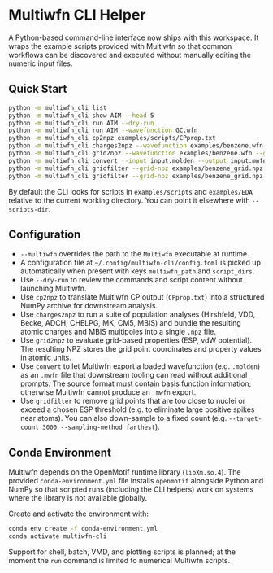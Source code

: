 # Multiwfn CLI Helper

A Python-based command-line interface now ships with this workspace. It wraps
the example scripts provided with Multiwfn so that common workflows can be
discovered and executed without manually editing the numeric input files.

## Quick Start

```bash
python -m multiwfn_cli list
python -m multiwfn_cli show AIM --head 5
python -m multiwfn_cli run AIM --dry-run
python -m multiwfn_cli run AIM --wavefunction GC.wfn
python -m multiwfn_cli cp2npz examples/scripts/CPprop.txt
python -m multiwfn_cli charges2npz --wavefunction examples/benzene.wfn
python -m multiwfn_cli grid2npz --wavefunction examples/benzene.wfn --grid-mode 1
python -m multiwfn_cli convert --input input.molden --output input.mwfn
python -m multiwfn_cli gridfilter --grid-npz examples/benzene_grid.npz --wavefunction examples/benzene.mwfn
python -m multiwfn_cli gridfilter --grid-npz examples/benzene_grid.npz --wavefunction examples/benzene.mwfn --max-value 5 --target-count 3000 --sampling-method farthest
```

By default the CLI looks for scripts in `examples/scripts` and `examples/EDA`
relative to the current working directory. You can point it elsewhere with
`--scripts-dir`.

## Configuration

- `--multiwfn` overrides the path to the `Multiwfn` executable at runtime.
- A configuration file at `~/.config/multiwfn-cli/config.toml` is picked up
  automatically when present with keys `multiwfn_path` and `script_dirs`.
- Use `--dry-run` to review the commands and script content without launching
  Multiwfn.
- Use `cp2npz` to translate Multiwfn CP output (`CPprop.txt`) into a structured
  NumPy archive for downstream analysis.
- Use `charges2npz` to run a suite of population analyses (Hirshfeld, VDD,
  Becke, ADCH, CHELPG, MK, CM5, MBIS) and bundle the resulting atomic charges
  and MBIS multipoles into a single `.npz` file.
- Use `grid2npz` to evaluate grid-based properties (ESP, vdW potential). The
  resulting NPZ stores the grid point coordinates and property values in atomic
  units.
- Use `convert` to let Multiwfn export a loaded wavefunction (e.g. `.molden`) as
  an `.mwfn` file that downstream tooling can read without additional prompts.
  The source format must contain basis function information; otherwise Multiwfn
  cannot produce an `.mwfn` export.
- Use `gridfilter` to remove grid points that are too close to nuclei or exceed
  a chosen ESP threshold (e.g. to eliminate large positive spikes near atoms).
  You can also down-sample to a fixed count (e.g. `--target-count 3000 --sampling-method farthest`).

## Conda Environment

Multiwfn depends on the OpenMotif runtime library (`libXm.so.4`). The provided
`conda-environment.yml` file installs `openmotif` alongside Python and NumPy so
that scripted runs (including the CLI helpers) work on systems where the
library is not available globally.

Create and activate the environment with:

```bash
conda env create -f conda-environment.yml
conda activate multiwfn-cli
```

Support for shell, batch, VMD, and plotting scripts is planned; at the moment
the `run` command is limited to numerical Multiwfn scripts.



